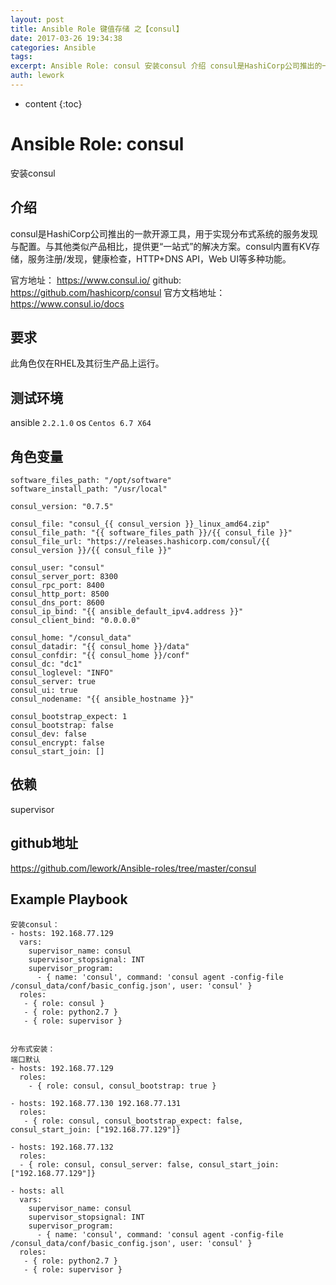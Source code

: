 ```yaml
---
layout: post
title: Ansible Role 键值存储 之【consul】
date: 2017-03-26 19:34:38
categories: Ansible
tags:
excerpt: Ansible Role: consul 安装consul 介绍 consul是HashiCorp公司推出的一款开源工具，用于实现分布式系统的服...
auth: lework
---
```

* content
{:toc}

# Ansible Role: consul

安装consul

## 介绍
consul是HashiCorp公司推出的一款开源工具，用于实现分布式系统的服务发现与配置。与其他类似产品相比，提供更“一站式”的解决方案。consul内置有KV存储，服务注册/发现，健康检查，HTTP+DNS API，Web UI等多种功能。

官方地址： https://www.consul.io/
github: https://github.com/hashicorp/consul
官方文档地址：https://www.consul.io/docs

## 要求

此角色仅在RHEL及其衍生产品上运行。

## 测试环境

ansible `2.2.1.0`
os `Centos 6.7 X64`

## 角色变量
	software_files_path: "/opt/software"
	software_install_path: "/usr/local"

	consul_version: "0.7.5"

	consul_file: "consul_{{ consul_version }}_linux_amd64.zip"
	consul_file_path: "{{ software_files_path }}/{{ consul_file }}"
	consul_file_url: "https://releases.hashicorp.com/consul/{{ consul_version }}/{{ consul_file }}"

	consul_user: "consul"
	consul_server_port: 8300
	consul_rpc_port: 8400
	consul_http_port: 8500
	consul_dns_port: 8600
	consul_ip_bind: "{{ ansible_default_ipv4.address }}"
	consul_client_bind: "0.0.0.0"

	consul_home: "/consul_data"
	consul_datadir: "{{ consul_home }}/data"
	consul_confdir: "{{ consul_home }}/conf"
	consul_dc: "dc1"
	consul_loglevel: "INFO"
	consul_server: true
	consul_ui: true
	consul_nodename: "{{ ansible_hostname }}"

	consul_bootstrap_expect: 1
	consul_bootstrap: false
	consul_dev: false
	consul_encrypt: false
	consul_start_join: []

## 依赖

supervisor

## github地址
https://github.com/lework/Ansible-roles/tree/master/consul

## Example Playbook

	安装consul：
	- hosts: 192.168.77.129
	  vars:
		supervisor_name: consul
		supervisor_stopsignal: INT
		supervisor_program: 
		  - { name: 'consul', command: 'consul agent -config-file /consul_data/conf/basic_config.json', user: 'consul' }
	  roles:
	   - { role: consul }
	   - { role: python2.7 }
	   - { role: supervisor }


	分布式安装：
	端口默认
	- hosts: 192.168.77.129
	  roles:
		- { role: consul, consul_bootstrap: true }

	- hosts: 192.168.77.130 192.168.77.131
	  roles:
	   - { role: consul, consul_bootstrap_expect: false, consul_start_join: ["192.168.77.129"]}

	- hosts: 192.168.77.132
	  roles:
	  - { role: consul, consul_server: false, consul_start_join: ["192.168.77.129"]}

	- hosts: all
	  vars:
		supervisor_name: consul
		supervisor_stopsignal: INT
		supervisor_program: 
		  - { name: 'consul', command: 'consul agent -config-file /consul_data/conf/basic_config.json', user: 'consul' }
	  roles:
	   - { role: python2.7 }
	   - { role: supervisor }
